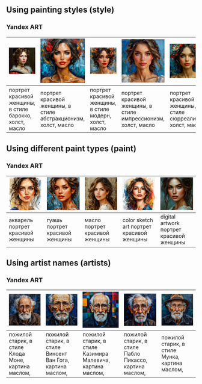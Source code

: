 ## Using painting styles (style)

### Yandex ART

[![](YA_портрет_красивой_женщины,_в_стиле_барокко,_холст,_масло_0.png)](YA_портрет_красивой_женщины,_в_стиле_барокко,_холст,_масло_0.png) | [![](YA_портрет_красивой_женщины,_в_стиле_абстракционизм,_холст,_масло_0.png)](YA_портрет_красивой_женщины,_в_стиле_абстракционизм,_холст,_масло_0.png) | [![](YA_портрет_красивой_женщины,_в_стиле_модерн,_холст,_масло_0.png)](YA_портрет_красивой_женщины,_в_стиле_модерн,_холст,_масло_0.png) | [![](YA_портрет_красивой_женщины,_в_стиле_импрессионизм,_холст,_масло_0.png)](YA_портрет_красивой_женщины,_в_стиле_импрессионизм,_холст,_масло_0.png) | [![](YA_портрет_красивой_женщины,_в_стиле_сюрреализм,_холст,_масло_0.png)](YA_портрет_красивой_женщины,_в_стиле_сюрреализм,_холст,_масло_0.png) | [![](YA_портрет_красивой_женщины,_в_стиле_кубизм,_холст,_масло_0.png)](YA_портрет_красивой_женщины,_в_стиле_кубизм,_холст,_масло_0.png) | [![](YA_портрет_красивой_женщины,_в_стиле_арт_нуво,_холст,_масло_0.png)](YA_портрет_красивой_женщины,_в_стиле_арт_нуво,_холст,_масло_0.png) | [![](YA_портрет_красивой_женщины,_в_стиле_поп-арт,_холст,_масло_0.png)](YA_портрет_красивой_женщины,_в_стиле_поп-арт,_холст,_масло_0.png)
-----|-----|-----|-----|-----|-----|-----|-----
портрет красивой женщины, в стиле барокко, холст, масло | портрет красивой женщины, в стиле абстракционизм, холст, масло | портрет красивой женщины, в стиле модерн, холст, масло | портрет красивой женщины, в стиле импрессионизм, холст, масло | портрет красивой женщины, в стиле сюрреализм, холст, масло | портрет красивой женщины, в стиле кубизм, холст, масло | портрет красивой женщины, в стиле арт нуво, холст, масло | портрет красивой женщины, в стиле поп-арт, холст, масло

## Using different paint types (paint)

### Yandex ART

[![](YA_акварель_портрет_красивой_женщины_0.png)](YA_акварель_портрет_красивой_женщины_0.png) | [![](YA_гуашь_портрет_красивой_женщины_0.png)](YA_гуашь_портрет_красивой_женщины_0.png) | [![](YA_масло_портрет_красивой_женщины_0.png)](YA_масло_портрет_красивой_женщины_0.png) | [![](YA_color_sketch_art_портрет_красивой_женщины_0.png)](YA_color_sketch_art_портрет_красивой_женщины_0.png) | [![](YA_digital_artwork_портрет_красивой_женщины_0.png)](YA_digital_artwork_портрет_красивой_женщины_0.png)
-----|-----|-----|-----|-----
акварель портрет красивой женщины | гуашь портрет красивой женщины | масло портрет красивой женщины | color sketch art портрет красивой женщины | digital artwork портрет красивой женщины

## Using artist names (artists)

### Yandex ART

[![](YA_пожилой_старик,_в_стиле_Клода_Моне,_картина_маслом,__0.png)](YA_пожилой_старик,_в_стиле_Клода_Моне,_картина_маслом,__0.png) | [![](YA_пожилой_старик,_в_стиле_Винсент_Ван_Гога,_картина_маслом,__0.png)](YA_пожилой_старик,_в_стиле_Винсент_Ван_Гога,_картина_маслом,__0.png) | [![](YA_пожилой_старик,_в_стиле_Казимира_Малевича,_картина_маслом,__0.png)](YA_пожилой_старик,_в_стиле_Казимира_Малевича,_картина_маслом,__0.png) | [![](YA_пожилой_старик,_в_стиле_Пабло_Пикассо,_картина_маслом,__0.png)](YA_пожилой_старик,_в_стиле_Пабло_Пикассо,_картина_маслом,__0.png) | [![](YA_пожилой_старик,_в_стиле_Мунка,_картина_маслом,__0.png)](YA_пожилой_старик,_в_стиле_Мунка,_картина_маслом,__0.png)
-----|-----|-----|-----|-----
пожилой старик, в стиле Клода Моне, картина маслом,  | пожилой старик, в стиле Винсент Ван Гога, картина маслом,  | пожилой старик, в стиле Казимира Малевича, картина маслом,  | пожилой старик, в стиле Пабло Пикассо, картина маслом,  | пожилой старик, в стиле Мунка, картина маслом, 

